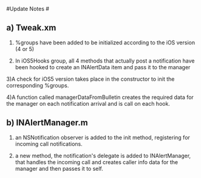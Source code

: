 #Update Notes #

a) Tweak.xm
---

1) %groups have been added to be initialized according to the iOS version (4 or 5)

2) In iOS5Hooks group, all 4 methods that actually post a notification have been hooked to create an INAlertData item and pass it to the manager

3)A check for iOS5 version takes place in the constructor to init the corresponding %groups.

4)A function called managerDataFromBulletin creates the required data for the manager on each notification arrival and is call on each hook.

b) INAlertManager.m
---

1) an NSNotification observer is added to the init method, registering for incoming call notifications.

2) a new method, the notification's delegate is added to INAlertManager, that handles the incoming call and creates caller info data for the manager and then passes it to self.
